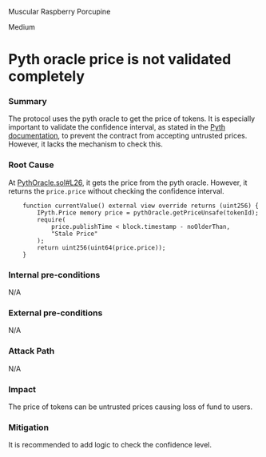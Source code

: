 Muscular Raspberry Porcupine

Medium

# Pyth oracle price is not validated completely

### Summary
The protocol uses the pyth oracle to get the price of tokens. It is especially important to validate the confidence interval, as stated in the [Pyth documentation](https://docs.pyth.network/price-feeds/best-practices#confidence-intervals), to prevent the contract from accepting untrusted prices. However, it lacks the mechanism to check this.

### Root Cause
At [PythOracle.sol#L26](https://github.com/sherlock-audit/2024-11-oku/blob/ee3f781a73d65e33fb452c9a44eb1337c5cfdbd6/oku-custom-order-types/contracts/oracle/External/PythOracle.sol#L26), it gets the price from the pyth oracle. However, it returns the `price.price` without checking the confidence interval.
```solidity
    function currentValue() external view override returns (uint256) { 
        IPyth.Price memory price = pythOracle.getPriceUnsafe(tokenId);
        require(
            price.publishTime < block.timestamp - noOlderThan,
            "Stale Price"
        );
        return uint256(uint64(price.price));
    }
```

### Internal pre-conditions
N/A

### External pre-conditions
N/A

### Attack Path
N/A

### Impact
The price of tokens can be untrusted prices causing loss of fund to users.

### Mitigation
It is recommended to add logic to check the confidence level.
